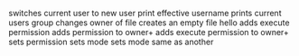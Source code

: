 switches current user to new user
print effective username
prints current users group
changes owner of file
creates an empty file hello
adds execute permission
adds permission to owner+
adds execute permission to owner+
sets permission
sets mode
sets mode same as another
